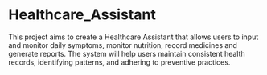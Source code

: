 # Healthcare_Assistant
 This project aims to create a Healthcare Assistant that allows users to input and monitor daily symptoms, monitor nutrition, record medicines and generate reports. The system will help users maintain consistent health records, identifying patterns, and adhering to preventive practices.
